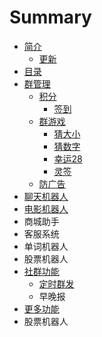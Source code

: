 # Summary

* [简介](README.md)
  * [更新](README.md#update)
* [目录](SUMMARY.md)
* [群管理](qun-guan-li.md)
  * [积分](ji-fen.md)
    * [签到](ji-fen.md#signup)
  * [群游戏](qun-guan-li/qun-you-xi.md)
    * [猜大小](qun-guan-li/qun-you-xi/cai-da-xiao.md)
    * [猜数字](qun-guan-li/qun-you-xi/cai-da-xiao/cai-shu-zi.md)
    * [幸运28](/qun-guan-li/qun-you-xi.md#xingyun28)
    * [灵签](qun-guan-li/qun-you-xi.md#lingqian)
  * [防广告](/qun-guan-li.md#adplus)
* [聊天机器人](liao-tian-ji-qi-ren.md)
* [电影机器人](dian-ying-ji-qi-ren.md)
* 商城助手
* 客服系统
* 单词机器人
* 股票机器人
* [社群功能](she-qun-gong-neng.md)
  * [定时群发](she-qun-gong-neng/ding-shi-qun-fa.md)
  * 早晚报
* [更多功能](geng-duo-gong-neng.md)
* 股票机器人

